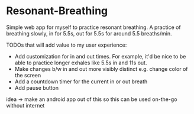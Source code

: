 # Resonant-Breathing

Simple web app for myself to practice resonant breathing. A practice of breathing slowly, in for 5.5s, out for 5.5s for around 5.5 breaths/min.

TODOs that will add value to my user experience: 
<ul>
  <li>Add customization for in and out times. For example, it'd be nice to be able to practice longer exhales like 5.5s in and 11s out.</li>
  <li>Make changes b/w in and out more visibly distinct e.g. change color of the screen</li>
  <li>Add a countdown timer for the current in or out breath</li>
  <li>Add pause button</li>
</ul>

idea -> make an android app out of this so this can be used on-the-go without internet
